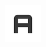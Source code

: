 <div align="center">
    <img src="public/frontend/docs/assets/img/AdminLTELogo.png" alt="" style="width: 100px;">
</div>
